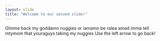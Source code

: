 ```yaml
---
layout: slide
title: "Welcome to our second slide!"
---
```

GImme back my goddamn nuggies or iamamn be ralea amad imma tell mtymom that youraguys taking my nuggies
Use the left arrow to go back!
